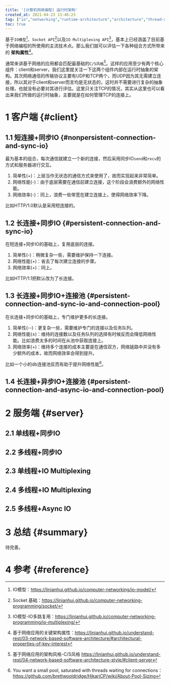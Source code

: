 ```yaml
---
title: '[计算机网络编程] 运行时架构'
created_at: 2021-04-23 13:46:23
tag: ["io","networking","runtime-architecture","architecture","thread-model"]
toc: true
---
```


基于`IO模型`[^io-model]、`Socket API`[^socket]以及`IO Multiplexing API`[^io-multiplexing]，基本上已经涵盖了目前基于网络编程的所使用的主流技术点。那么我们就可以评估一下各种组合方式所带来的 **架构属性**[^architectural-properties-of-key-interest]。

通常来讲基于网络的应用都会匹配最基础的`C/S风格`[^client-server]。这样的应用至少有两个核心组件：client和server，我们这里就关注一下这两个组件内部在运行时抽象的架构。其次网络通信的传输协议主要有UDP和TCP两个，而UDP因为其无需建立连接，所以其对于client和server而言均是无状态的，这时并不需要进行复杂的抽象处理，也就没有必要对其进行评估。这里只关注TCP的情况，其实从这里也可以看出来我们所做的运行时抽象，主要就是在如何管理TCP的连接上。

# 1 客户端 {#client}


## 1.1 短连接+同步IO {#nonpersistent-connection-and-sync-io}

最为基本的组合，每次通信就建立一个新的连接，然后采用同步IO`send`和`recv`的方式和服务器进行交互。

1. 简单性(+)：上层当作无状态的通信方式来使用了，故而实现起来非常简单。
2. 网络性能(-)：由于底层需要在通信前建立连接，这个阶段会浪费额外的网络性能。
3. 网络效率(-)：同上，浪费一些带宽在建立连接上，使得网络效率下降。

比如HTTP/1.0默认是采用短连接的。

## 1.2 长连接+同步IO {#persistent-connection-and-sync-io}

在短连接+同步IO的基础上，复用底层的连接。

1. 简单性(-)：稍微复杂一些，需要维护保持一下连接。
2. 网络性能(+)：省去了每次建立连接的步骤。
3. 网络效率(+)：同上。

比如HTTP/1.1把默认改为了长连接。

## 1.3 长连接+同步IO+连接池 {#persistent-connection-and-sync-io-and-connection-pool}

在长连接+同步IO的基础上，专门维护更多的长连接。

1. 简单性(--)：更复杂一些，需要维护专门的连接以及任务队列。
2. 网络性能(±)：维持的连接数以及任务队列的选择有时候反而会降低网络性能。比如浪费太多的时间在从池中获取连接上。
3. 网络效率(+)：维持多个连接的成本主要是在通信双方，网络链路中并没有多少额外的成本，故而网络效率会得到提升。

比如一个小的db连接池反而有助于提升网络性能[^pool-sizing]。

## 1.4 长连接+异步IO+连接池  {#persistent-connection-and-async-io-and-connection-pool}

# 2 服务端 {#server}

## 2.1 单线程+同步IO
## 2.2 多线程+同步IO
## 2.3 单线程+IO Multiplexing
## 2.4 多线程+IO Multiplexing

## 2.5 多线程+Async IO

# 3 总结 {#summary}
待完善。

# 4 参考 {#reference}

[^io-model]:IO模型：<https://linianhui.github.io/computer-networking/io-model/>
[^socket]:Socket 基础：<https://linianhui.github.io/computer-networking-programming/socket/>
[^io-multiplexing]: IO模型-IO多路复用：<https://linianhui.github.io/computer-networking-programming/io-multiplexing/>
[^architectural-properties-of-key-interest]:基于网络应用的关键架构属性：<https://linianhui.github.io/understand-rest/03-network-based-software-architecture/#architectural-properties-of-key-interest>
[^client-server]:基于网络应用的架构风格-C/S风格
 <https://linianhui.github.io/understand-rest/04-network-based-software-architecture-style/#client-server>
[^pool-sizing]:You want a small pool, saturated with threads waiting for connections：<https://github.com/brettwooldridge/HikariCP/wiki/About-Pool-Sizing>